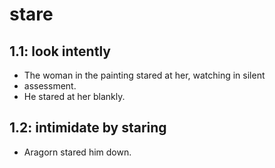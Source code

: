 # stare
## 1.1: look intently

  *  The woman in the painting stared at her, watching in silent
  *  assessment.
  *  He stared at her blankly.

## 1.2: intimidate by staring

  *  Aragorn stared him down.
